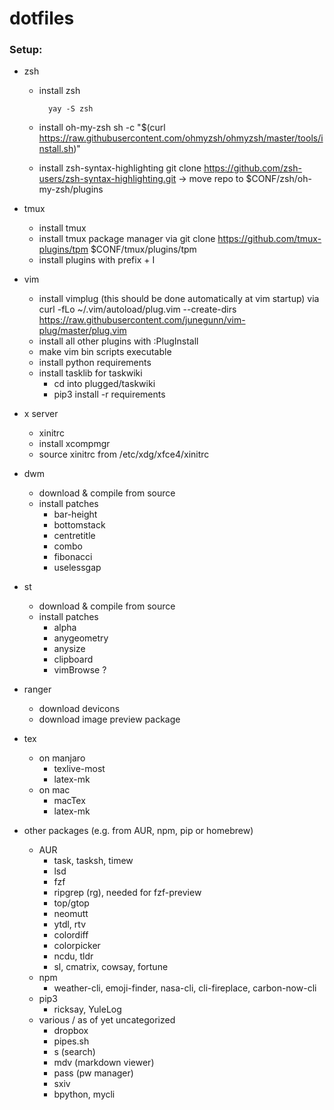 # dotfiles

### Setup:

* zsh
    * install zsh

            yay -S zsh

    * install oh-my-zsh 
        sh -c "$(curl https://raw.githubusercontent.com/ohmyzsh/ohmyzsh/master/tools/install.sh)"
    * install zsh-syntax-highlighting
        git clone https://github.com/zsh-users/zsh-syntax-highlighting.git
        -> move repo to $CONF/zsh/oh-my-zsh/plugins

* tmux
    * install tmux
    * install tmux package manager via
        git clone https://github.com/tmux-plugins/tpm $CONF/tmux/plugins/tpm
    * install plugins with 
        prefix + I

* vim
    * install vimplug (this should be done automatically at vim startup) via
        curl -fLo ~/.vim/autoload/plug.vim --create-dirs \
        https://raw.githubusercontent.com/junegunn/vim-plug/master/plug.vim
    * install all other plugins with
        :PlugInstall 
    * make vim bin scripts executable
    * install python requirements
    * install tasklib for taskwiki
        * cd into plugged/taskwiki
        * pip3 install -r requirements

* x server
    * xinitrc
    * install xcompmgr
    * source xinitrc from /etc/xdg/xfce4/xinitrc

* dwm 
    * download & compile from source
    * install patches
        * bar-height
        * bottomstack
        * centretitle
        * combo
        * fibonacci
        * uselessgap

* st 
    * download & compile from source
    * install patches
        * alpha
        * anygeometry
        * anysize
        * clipboard
        * vimBrowse ?

* ranger
    * download devicons
    * download image preview package

* tex
    * on manjaro
        * texlive-most
        * latex-mk
    * on mac
        * macTex
        * latex-mk

* other packages (e.g. from AUR, npm, pip or homebrew)
    * AUR
        * task, tasksh, timew
        * lsd
        * fzf
        * ripgrep (rg), needed for fzf-preview
        * top/gtop
        * neomutt
        * ytdl, rtv
        * colordiff
        * colorpicker
        * ncdu, tldr
        * sl, cmatrix, cowsay, fortune
    * npm
        * weather-cli, emoji-finder, nasa-cli, cli-fireplace, carbon-now-cli
    * pip3
        * ricksay, YuleLog
    * various / as of yet uncategorized
        * dropbox
        * pipes.sh
        * s (search)
        * mdv (markdown viewer)
        * pass (pw manager)
        * sxiv
        * bpython, mycli
